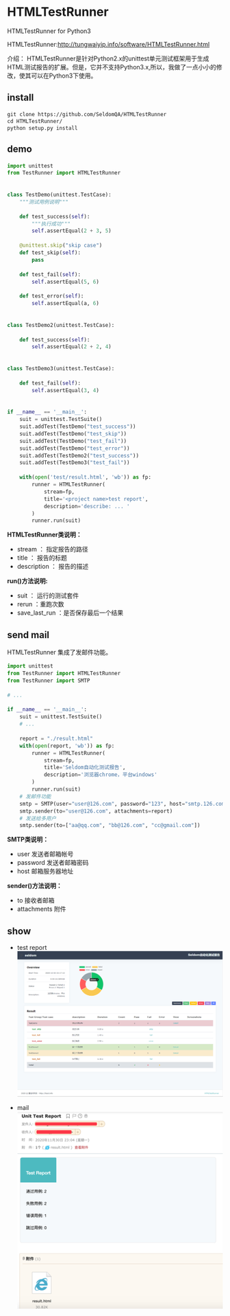 # HTMLTestRunner

HTMLTestRunner for Python3

HTMLTestRunner:http://tungwaiyip.info/software/HTMLTestRunner.html

介绍：
  HTMLTestRunner是针对Python2.x的unittest单元测试框架用于生成HTML测试报告的扩展。但是，它并不支持Python3.x,所以，我做了一点小小的修改，使其可以在Python3下使用。


## install

```shell
git clone https://github.com/SeldomQA/HTMLTestRunner
cd HTMLTestRunner/
python setup.py install
```

## demo

```python
import unittest
from TestRunner import HTMLTestRunner


class TestDemo(unittest.TestCase):
    """测试用例说明"""

    def test_success(self):
        """执行成功"""
        self.assertEqual(2 + 3, 5)

    @unittest.skip("skip case")
    def test_skip(self):
        pass

    def test_fail(self):
        self.assertEqual(5, 6)

    def test_error(self):
        self.assertEqual(a, 6)


class TestDemo2(unittest.TestCase):

    def test_success(self):
        self.assertEqual(2 + 2, 4)


class TestDemo3(unittest.TestCase):

    def test_fail(self):
        self.assertEqual(3, 4)


if __name__ == '__main__':
    suit = unittest.TestSuite()
    suit.addTest(TestDemo("test_success"))
    suit.addTest(TestDemo("test_skip"))
    suit.addTest(TestDemo("test_fail"))
    suit.addTest(TestDemo("test_error"))
    suit.addTest(TestDemo2("test_success"))
    suit.addTest(TestDemo3("test_fail"))

    with(open('test/result.html', 'wb')) as fp:
        runner = HTMLTestRunner(
            stream=fp,
            title='<project name>test report',
            description='describe: ... '
        )
        runner.run(suit)
```
**HTMLTestRunner类说明：**

* stream ： 指定报告的路径
* title ： 报告的标题
* description ： 报告的描述

**run()方法说明:**
* suit ： 运行的测试套件
* rerun ：重跑次数
* save_last_run ：是否保存最后一个结果

## send mail

HTMLTestRunner 集成了发邮件功能。

```python
import unittest
from TestRunner import HTMLTestRunner
from TestRunner import SMTP

# ...

if __name__ == '__main__':
    suit = unittest.TestSuite()
    # ...

    report = "./result.html"
    with(open(report, 'wb')) as fp:
        runner = HTMLTestRunner(
            stream=fp,
            title='Seldom自动化测试报告',
            description='浏览器chrome，平台windows'
        )
        runner.run(suit)
    # 发邮件功能
    smtp = SMTP(user="user@126.com", password="123", host="smtp.126.com")
    smtp.sender(to="user@126.com", attachments=report)
    # 发送给多用户
    smtp.sender(to=["aa@qq.com", "bb@126.com", "cc@gmail.com"])
```

**SMTP类说明：**
* user 发送者邮箱帐号
* password 发送者邮箱密码
* host 邮箱服务器地址

**sender()方法说明：**

* to 接收者邮箱
* attachments 附件

## show
* test report
![](test/img/test_report.png)

* mail
![](test/img/test_mail.png)
